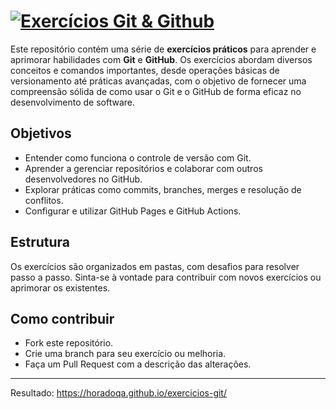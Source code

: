 # [![Exercícios Git & Github](https://readme-typing-svg.demolab.com?font=Fira+Code&pause=1000&width=435&lines=Exerc%C3%ADcios+Git+&+Github)](https://git.io/typing-svg)

Este repositório contém uma série de **exercícios práticos** para aprender e aprimorar habilidades com **Git** e **GitHub**. Os exercícios abordam diversos conceitos e comandos importantes, desde operações básicas de versionamento até práticas avançadas, com o objetivo de fornecer uma compreensão sólida de como usar o Git e o GitHub de forma eficaz no desenvolvimento de software.

## Objetivos
- Entender como funciona o controle de versão com Git.
- Aprender a gerenciar repositórios e colaborar com outros desenvolvedores no GitHub.
- Explorar práticas como commits, branches, merges e resolução de conflitos.
- Configurar e utilizar GitHub Pages e GitHub Actions.

## Estrutura
Os exercícios são organizados em pastas, com desafios para resolver passo a passo. Sinta-se à vontade para contribuir com novos exercícios ou aprimorar os existentes.

## Como contribuir
- Fork este repositório.
- Crie uma branch para seu exercício ou melhoria.
- Faça um Pull Request com a descrição das alterações.

---

Resultado: https://horadoqa.github.io/exercicios-git/
